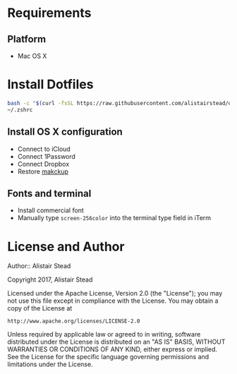 
# Requirements

## Platform

* Mac OS X


# Install Dotfiles

```bash
bash -c "$(curl -fsSL https://raw.githubusercontent.com/alistairstead/dotfiles/master/install.sh)" && source
~/.zshrc
```

## Install OS X configuration

* Connect to iCloud
* Connect 1Password
* Connect Dropbox
* Restore [makckup](https://github.com/lra/mackup)

## Fonts and terminal

* Install commercial font
* Manually type `screen-256color` into the terminal type field in iTerm

# License and Author

Author:: Alistair Stead

Copyright 2017, Alistair Stead

Licensed under the Apache License, Version 2.0 (the "License");
you may not use this file except in compliance with the License.
You may obtain a copy of the License at

    http://www.apache.org/licenses/LICENSE-2.0

Unless required by applicable law or agreed to in writing, software
distributed under the License is distributed on an "AS IS" BASIS,
WITHOUT WARRANTIES OR CONDITIONS OF ANY KIND, either express or implied.
See the License for the specific language governing permissions and
limitations under the License.
